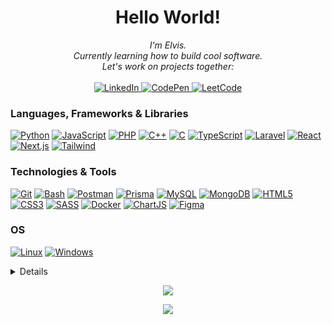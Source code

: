 <h1 align="center">Hello World!</h1>

<p align="center">
    <i>
        I'm Elvis.<br>
        Currently learning how to build cool software.<br>
        Let's work on projects together:<br>
    </i><br>
    <a href="https://www.linkedin.com/in/elvis-mutinda/" target="_blank">
        <img src="https://img.shields.io/badge/LinkedIn-blue?style=flat-square&logo=linkedin" alt="LinkedIn">
    </a>
    <a href="https://codepen.io/elvocool" target="_blank">
        <img src="https://img.shields.io/badge/CodePen-blue?style=flat-square&logo=CodePen" alt="CodePen">
    </a>
    <a href="https://leetcode.com/Elvocool/" target="_blank">
        <img src="https://img.shields.io/badge/LeetCode-blue?style=flat-square&logo=LeetCode" alt="LeetCode">
    </a>
</p>

### Languages, Frameworks & Libraries
[![Python](https://img.shields.io/badge/python-black?style=for-the-badge&logo=python)](https://github.com/Elvismutinda)
[![JavaScript](https://img.shields.io/badge/javascript-black?style=for-the-badge&logo=javascript)](https://github.com/Elvismutinda)
[![PHP](https://img.shields.io/badge/php-black?style=for-the-badge&logo=php)](https://github.com/Elvismutinda)
[![C++](https://img.shields.io/badge/c++-black?style=for-the-badge&logo=cplusplus)](https://github.com/Elvismutinda)
[![C](https://img.shields.io/badge/c-black?style=for-the-badge&logo=c)](https://github.com/Elvismutinda)
[![TypeScript](https://img.shields.io/badge/typescript-black?style=for-the-badge&logo=typescript)](https://github.com/Elvismutinda)
[![Laravel](https://img.shields.io/badge/laravel-black?style=for-the-badge&logo=laravel)](https://github.com/Elvismutinda)
[![React](https://img.shields.io/badge/react-black?style=for-the-badge&logo=react)](https://github.com/Elvismutinda)
[![Next.js](https://img.shields.io/badge/next.js-black?style=for-the-badge&logo=nextdotjs)](https://github.com/Elvismutinda)
[![Tailwind](https://img.shields.io/badge/tailwind-black?style=for-the-badge&logo=tailwindcss)](https://github.com/Elvismutinda)

### Technologies & Tools
[![Git](https://img.shields.io/badge/git-black?style=for-the-badge&logo=git)](https://github.com/Elvismutinda)
[![Bash](https://img.shields.io/badge/bash-black?style=for-the-badge&logo=gnu-bash)](https://github.com/Elvismutinda)
[![Postman](https://img.shields.io/badge/postman-black?style=for-the-badge&logo=postman)](https://github.com/Elvismutinda)
[![Prisma](https://img.shields.io/badge/prisma-black?style=for-the-badge&logo=prisma)](https://github.com/Elvismutinda)
[![MySQL](https://img.shields.io/badge/mysql-black?style=for-the-badge&logo=mysql)](https://github.com/Elvismutinda)
[![MongoDB](https://img.shields.io/badge/mongodb-black?style=for-the-badge&logo=mongodb)](https://github.com/Elvismutinda)
[![HTML5](https://img.shields.io/badge/html5-black?style=for-the-badge&logo=html5)](https://github.com/Elvismutinda)
[![CSS3](https://img.shields.io/badge/css3-black?style=for-the-badge&logo=css3)](https://github.com/Elvismutinda)
[![SASS](https://img.shields.io/badge/sass-black?style=for-the-badge&logo=sass)](https://github.com/Elvismutinda)
[![Docker](https://img.shields.io/badge/docker-black?style=for-the-badge&logo=docker)](https://hub.docker.com/u/elvocool)
[![ChartJS](https://img.shields.io/badge/chart.js-black?style=for-the-badge&logo=chartdotjs)](https://github.com/Elvismutinda)
[![Figma](https://img.shields.io/badge/figma-black?style=for-the-badge&logo=figma)](https://github.com/Elvismutinda)

### OS
[![Linux](https://img.shields.io/badge/linux-black?style=for-the-badge&logo=Linux)](https://github.com/Elvismutinda)
[![Windows](https://img.shields.io/badge/Windows-black?style=for-the-badge&logo=Windows)](https://github.com/Elvismutinda)

<details>
<p align="center">
  <a href="https://github.com/Elvismutinda">
    <img src="http://github-profile-summary-cards.vercel.app/api/cards/profile-details?username=Elvismutinda&theme=transparent" />
  </a>
  <a href="https://github.com/Elvismutinda">
    <img src="https://github-readme-streak-stats.herokuapp.com/?user=Elvismutinda&hide_border=true&card_width=338&theme=transparent" />
  </a>
  <a href="https://github.com/Elvismutinda">
    <img src="https://github-readme-stats.vercel.app/api/top-langs?username=elvismutinda&show_icons=true&locale=en&layout=compact&theme=transparent" alt="Elvismutinda" />
  </a>
</p>
</details>

<p align="center">
  <a href="https://github.com/Elvismutinda">
    <img src="https://komarev.com/ghpvc/?username=Elvismutinda&color=blue&style=flat)" />
  </a>
</p>

<div align="center">
  <a href="https://www.buymeacoffee.com/elvismutinda" target="_blank">
    <img src="https://img.shields.io/badge/Donate-Buy%20Me%20A%20Coffee-orange.svg?style=flat" />
  </a>
</div>
